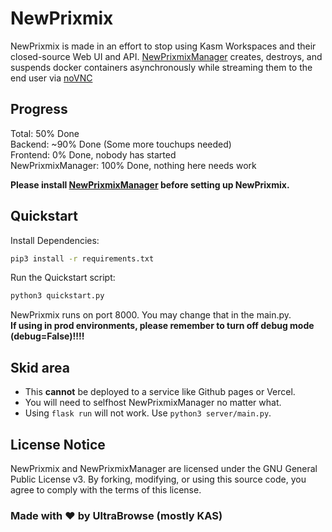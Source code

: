# NewPrixmix

NewPrixmix is made in an effort to stop using Kasm Workspaces and their closed-source Web UI and API. [NewPrixmixManager](https://github.com/ka-studios/NewPrixmixManager) creates, destroys, and suspends docker containers asynchronously while streaming them to the end user via [noVNC](https://github.com/noVNC/noVNC)
## Progress
Total: 50% Done\
Backend: ~90% Done (Some more touchups needed)\
Frontend: 0% Done, nobody has started \
NewPrixmixManager: 100% Done, nothing here needs work

**Please install [NewPrixmixManager](https://github.com/ka-studios/NewPrixmixManager) before setting up NewPrixmix.**

## Quickstart

Install Dependencies:
```bash
pip3 install -r requirements.txt
```
Run the Quickstart script:
```bash
python3 quickstart.py
```
NewPrixmix runs on port 8000. You may change that in the main.py.\
**If using in prod environments, please remember to turn off debug mode (debug=False)!!!!**

## Skid area
- This **cannot** be deployed to a service like Github pages or Vercel.
- You will need to selfhost NewPrixmixManager no matter what.
- Using `flask run` will not work. Use `python3 server/main.py`.
## License Notice
NewPrixmix and NewPrixmixManager are licensed under the GNU General Public License v3. By forking, modifying, or using this source code, you agree to comply with the terms of this license.

### Made with ❤️ by UltraBrowse (mostly KAS)


